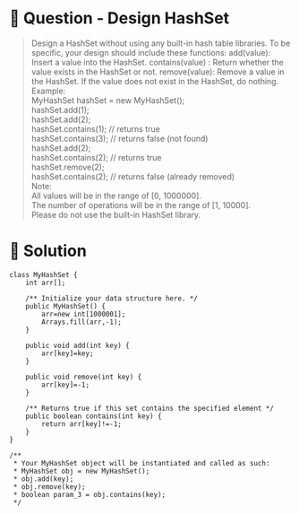 # :crystal_ball: Question - Design HashSet

> Design a HashSet without using any built-in hash table libraries.
> To be specific, your design should include these functions:
> add(value): Insert a value into the HashSet. 
> contains(value) : Return whether the value exists in the HashSet or not.
> remove(value): Remove a value in the HashSet. If the value does not exist in the HashSet, do nothing.  
> Example:  
> MyHashSet hashSet = new MyHashSet();  
> hashSet.add(1);           
> hashSet.add(2);           
> hashSet.contains(1);    // returns true  
> hashSet.contains(3);    // returns false (not found)  
> hashSet.add(2);            
> hashSet.contains(2);    // returns true  
> hashSet.remove(2);            
> hashSet.contains(2);    // returns false (already removed)  
> Note:  
> All values will be in the range of [0, 1000000].  
> The number of operations will be in the range of [1, 10000].  
> Please do not use the built-in HashSet library.  

# :dragon: Solution

```
class MyHashSet {
    int arr[];

    /** Initialize your data structure here. */
    public MyHashSet() {
        arr=new int[1000001];
        Arrays.fill(arr,-1);
    }
    
    public void add(int key) {
        arr[key]=key;
    }
    
    public void remove(int key) {
        arr[key]=-1;
    }
    
    /** Returns true if this set contains the specified element */
    public boolean contains(int key) {
        return arr[key]!=-1;
    }
}

/**
 * Your MyHashSet object will be instantiated and called as such:
 * MyHashSet obj = new MyHashSet();
 * obj.add(key);
 * obj.remove(key);
 * boolean param_3 = obj.contains(key);
 */
```
